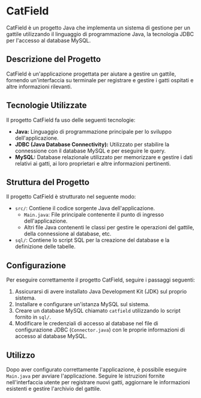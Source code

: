 # CatField

CatField è un progetto Java che implementa un sistema di gestione per un gattile utilizzando il linguaggio di programmazione Java, la tecnologia JDBC per l'accesso al database MySQL.

## Descrizione del Progetto

CatField è un'applicazione progettata per aiutare a gestire un gattile, fornendo un'interfaccia su terminale per registrare e gestire i gatti ospitati e altre informazioni rilevanti.

## Tecnologie Utilizzate

Il progetto CatField fa uso delle seguenti tecnologie:

- **Java:** Linguaggio di programmazione principale per lo sviluppo dell'applicazione.
- **JDBC (Java Database Connectivity):** Utilizzato per stabilire la connessione con il database MySQL e per eseguire le query.
- **MySQL:** Database relazionale utilizzato per memorizzare e gestire i dati relativi ai gatti, ai loro proprietari e altre informazioni pertinenti.

## Struttura del Progetto

Il progetto CatField è strutturato nel seguente modo:

- `src/`: Contiene il codice sorgente Java dell'applicazione.
  - `Main.java`: File principale contenente il punto di ingresso dell'applicazione.
  - Altri file Java contenenti le classi per gestire le operazioni del gattile, della connessione al database, etc.
- `sql/`: Contiene lo script SQL per la creazione del database e la definizione delle tabelle.

## Configurazione

Per eseguire correttamente il progetto CatField, seguire i passaggi seguenti:

1. Assicurarsi di avere installato Java Development Kit (JDK) sul proprio sistema.
2. Installare e configurare un'istanza MySQL sul sistema.
3. Creare un database MySQL chiamato `catfield` utilizzando lo script fornito in `sql/`.
4. Modificare le credenziali di accesso al database nel file di configurazione JDBC (`Connector.java`) con le proprie informazioni di accesso al database MySQL.

## Utilizzo

Dopo aver configurato correttamente l'applicazione, è possibile eseguire `Main.java` per avviare l'applicazione. Seguire le istruzioni fornite nell'interfaccia utente per registrare nuovi gatti, aggiornare le informazioni esistenti e gestire l'archivio del gattile.
